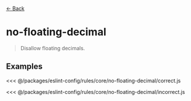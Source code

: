 [&#x2190; Back](./)
# no-floating-decimal <badge text="error" type="error" vertical="middle"/>

> Disallow floating decimals.


## Examples

<code-highlight>
 
<div slot="correct">

<<< @/packages/eslint-config/rules/core/no-floating-decimal/correct.js

</div>

 
<div slot="incorrect">

<<< @/packages/eslint-config/rules/core/no-floating-decimal/incorrect.js

</div>

 
</code-highlight>

